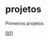 # projetos
 Primeiros projetos

 <a href="001-order-summary-component-newbie/order-summary-component/index.html">001</a>
